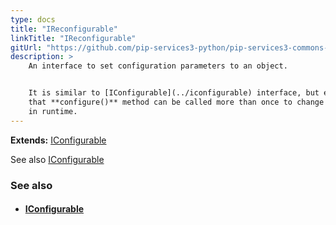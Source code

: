 ```yaml
---
type: docs
title: "IReconfigurable"
linkTitle: "IReconfigurable"
gitUrl: "https://github.com/pip-services3-python/pip-services3-commons-python"
description: > 
    An interface to set configuration parameters to an object.  


    It is similar to [IConfigurable](../iconfigurable) interface, but emphasises the fact
    that **configure()** method can be called more than once to change object configuration
    in runtime.
---
```


**Extends:** [IConfigurable](../iconfigurable)

See also [IConfigurable](../iconfigurable)


### See also
- #### [IConfigurable](../iconfigurable)

